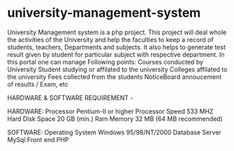 # university-management-system
University Management system is a php project. This project will deal  whole the activities of the University and help the faculties to keep a record of students, teachers, Departments and subjects.  It also helps to generate test result given by student for particular subject with respective department.
In this portal one can manage Following points:
Courses conducted by University
Student studying or affilated to the university
Colleges affilated to the university
Fees collected from the students
NoticeBoard annoucement of results / Exam, etc

HARDWARE & SOFTWARE REQUIREMENT -

HARDWARE:
Processor 						Pentium-II or higher 
Processor Speed 			 533 MHZ 
Hard Disk Space				 20 GB (min.) 
Ram Memory	 				   32 MB (64 MB recommended)

SOFTWARE:
Operating System 				Windows 95/98/NT/2000 
Database Server 				MySql 
Front end 						  PHP
